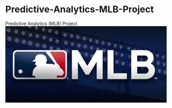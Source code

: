 # Predictive-Analytics-MLB-Project
Predictive Analytics (MLB) Project
![MLB-Project](https://github.com/msiddant/Predictive-Analytics-MLB-Project/blob/master/MLB%20project.PNG?raw=true "MLB-Project")
